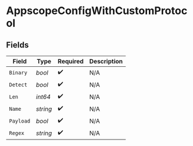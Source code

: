 # AppscopeConfigWithCustomProtocol


## Fields

| Field              | Type               | Required           | Description        |
| ------------------ | ------------------ | ------------------ | ------------------ |
| `Binary`           | *bool*             | :heavy_check_mark: | N/A                |
| `Detect`           | *bool*             | :heavy_check_mark: | N/A                |
| `Len`              | *int64*            | :heavy_check_mark: | N/A                |
| `Name`             | *string*           | :heavy_check_mark: | N/A                |
| `Payload`          | *bool*             | :heavy_check_mark: | N/A                |
| `Regex`            | *string*           | :heavy_check_mark: | N/A                |